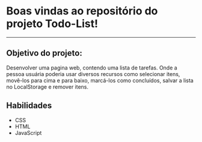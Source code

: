 # Boas vindas ao repositório do projeto Todo-List!

---

## Objetivo do projeto:

Desenvolver uma pagina web, contendo uma lista de tarefas. Onde a pessoa usuária poderia usar diversos recursos como selecionar itens, movê-los para 
cima e para baixo, marcá-los como concluídos, salvar a lista no LocalStorage e remover itens.

## Habilidades

* CSS
* HTML
* JavaScript
